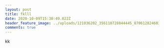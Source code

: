 ```yaml
---
layout: post
title: fklll
date: 2020-10-09T15:30:49.022Z
header_feature_image: ../uploads/121036202_356110728844445_8706128246039547907_n.jpg
comments: true
---
```

kk